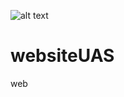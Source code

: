 ![alt text](https://github.com/sintabella1742/websiteUAS/commit/01c5970bcff69fb9933b463f248ab97840cb8820?raw=true)

# websiteUAS
web

